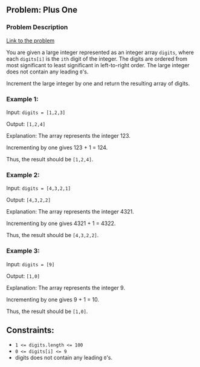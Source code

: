 ## Problem: Plus One

### Problem Description
[Link to the problem](https://leetcode.com/explore/featured/card/top-interview-questions-easy/92/array/559/)

You are given a large integer represented as an integer array `digits`, where each `digits[i]` is the `ith` digit of the integer. The digits are ordered from most significant to least significant in left-to-right order. The large integer does not contain any leading `0`'s.

Increment the large integer by one and return the resulting array of digits.

### Example 1:

Input: `digits = [1,2,3]`

Output: `[1,2,4]`

Explanation: The array represents the integer 123.

Incrementing by one gives 123 + 1 = 124.

Thus, the result should be `[1,2,4]`.

### Example 2:

Input: `digits = [4,3,2,1]`

Output: `[4,3,2,2]`

Explanation: The array represents the integer 4321.

Incrementing by one gives 4321 + 1 = 4322.

Thus, the result should be `[4,3,2,2]`.

### Example 3:

Input: `digits = [9]`

Output: `[1,0]`

Explanation: The array represents the integer 9.

Incrementing by one gives 9 + 1 = 10.

Thus, the result should be `[1,0]`.


## Constraints:

 - `1 <= digits.length <= 100`
 - `0 <= digits[i] <= 9`
 - digits does not contain any leading `0`'s.